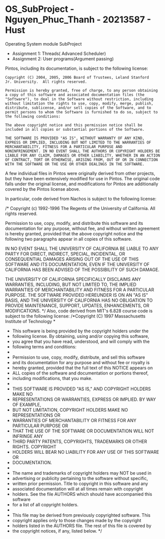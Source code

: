 # OS_SubProject - Nguyen_Phuc_Thanh - 20213587 - Hust
Operating System module SubProject
- Assignment 1: Threads( Advanced Scheduler)
- Assignment 2: User programs(Argument passing)

Pintos, including its documentation, is subject to the following
license:

    Copyright (C) 2004, 2005, 2006 Board of Trustees, Leland Stanford
    Jr. University.  All rights reserved.

    Permission is hereby granted, free of charge, to any person obtaining
    a copy of this software and associated documentation files (the
    "Software"), to deal in the Software without restriction, including
    without limitation the rights to use, copy, modify, merge, publish,
    distribute, sublicense, and/or sell copies of the Software, and to
    permit persons to whom the Software is furnished to do so, subject to
    the following conditions:

    The above copyright notice and this permission notice shall be
    included in all copies or substantial portions of the Software.

    THE SOFTWARE IS PROVIDED "AS IS", WITHOUT WARRANTY OF ANY KIND,
    EXPRESS OR IMPLIED, INCLUDING BUT NOT LIMITED TO THE WARRANTIES OF
    MERCHANTABILITY, FITNESS FOR A PARTICULAR PURPOSE AND
    NONINFRINGEMENT. IN NO EVENT SHALL THE AUTHORS OR COPYRIGHT HOLDERS BE
    LIABLE FOR ANY CLAIM, DAMAGES OR OTHER LIABILITY, WHETHER IN AN ACTION
    OF CONTRACT, TORT OR OTHERWISE, ARISING FROM, OUT OF OR IN CONNECTION
    WITH THE SOFTWARE OR THE USE OR OTHER DEALINGS IN THE SOFTWARE.

A few individual files in Pintos were originally derived from other
projects, but they have been extensively modified for use in Pintos.
The original code falls under the original license, and modifications
for Pintos are additionally covered by the Pintos license above. 

In particular, code derived from Nachos is subject to the following
license:

/* Copyright (c) 1992-1996 The Regents of the University of California.
   All rights reserved.

   Permission to use, copy, modify, and distribute this software
   and its documentation for any purpose, without fee, and
   without written agreement is hereby granted, provided that the
   above copyright notice and the following two paragraphs appear
   in all copies of this software.

   IN NO EVENT SHALL THE UNIVERSITY OF CALIFORNIA BE LIABLE TO
   ANY PARTY FOR DIRECT, INDIRECT, SPECIAL, INCIDENTAL, OR
   CONSEQUENTIAL DAMAGES ARISING OUT OF THE USE OF THIS SOFTWARE
   AND ITS DOCUMENTATION, EVEN IF THE UNIVERSITY OF CALIFORNIA
   HAS BEEN ADVISED OF THE POSSIBILITY OF SUCH DAMAGE.

   THE UNIVERSITY OF CALIFORNIA SPECIFICALLY DISCLAIMS ANY
   WARRANTIES, INCLUDING, BUT NOT LIMITED TO, THE IMPLIED
   WARRANTIES OF MERCHANTABILITY AND FITNESS FOR A PARTICULAR
   PURPOSE.  THE SOFTWARE PROVIDED HEREUNDER IS ON AN "AS IS"
   BASIS, AND THE UNIVERSITY OF CALIFORNIA HAS NO OBLIGATION TO
   PROVIDE MAINTENANCE, SUPPORT, UPDATES, ENHANCEMENTS, OR
   MODIFICATIONS.
*/
Also, code derived from MIT's 6.828 course code is subject to the
following license:
/*Copyright (C) 1997 Massachusetts Institute of Technology 
 *
 * This software is being provided by the copyright holders under the
 * following license. By obtaining, using and/or copying this software,
 * you agree that you have read, understood, and will comply with the
 * following terms and conditions:
 *
 * Permission to use, copy, modify, distribute, and sell this software
 * and its documentation for any purpose and without fee or royalty is
 * hereby granted, provided that the full text of this NOTICE appears on
 * ALL copies of the software and documentation or portions thereof,
 * including modifications, that you make.
 *
 * THIS SOFTWARE IS PROVIDED "AS IS," AND COPYRIGHT HOLDERS MAKE NO
 * REPRESENTATIONS OR WARRANTIES, EXPRESS OR IMPLIED. BY WAY OF EXAMPLE,
 * BUT NOT LIMITATION, COPYRIGHT HOLDERS MAKE NO REPRESENTATIONS OR
 * WARRANTIES OF MERCHANTABILITY OR FITNESS FOR ANY PARTICULAR PURPOSE OR
 * THAT THE USE OF THE SOFTWARE OR DOCUMENTATION WILL NOT INFRINGE ANY
 * THIRD PARTY PATENTS, COPYRIGHTS, TRADEMARKS OR OTHER RIGHTS. COPYRIGHT
 * HOLDERS WILL BEAR NO LIABILITY FOR ANY USE OF THIS SOFTWARE OR
 * DOCUMENTATION.
 *
 * The name and trademarks of copyright holders may NOT be used in
 * advertising or publicity pertaining to the software without specific,
 * written prior permission. Title to copyright in this software and any
 * associated documentation will at all times remain with copyright
 * holders. See the file AUTHORS which should have accompanied this software
 * for a list of all copyright holders.
 *
 * This file may be derived from previously copyrighted software. This
 * copyright applies only to those changes made by the copyright
 * holders listed in the AUTHORS file. The rest of this file is covered by
 * the copyright notices, if any, listed below.
 */
